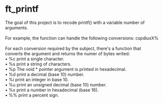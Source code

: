 # ft_printf
The goal of this project is to recode printf() with a variable number of arguments.<br> <br>
For example, the function can handle the following conversions: cspdiuxX% <br> <br>
For each conversion required by the subject, there's a function that converts the argument and returns the numer of bytes writed: <br>
• %c print a single character.<br>
• %s print a string of characters.<br>
• %p The void * pointer argument is printed in hexadecimal.<br>
• %d print a decimal (base 10) number.<br>
• %i print an integer in base 10.<br>
• %u print an unsigned decimal (base 10) number.<br>
• %x print a number in hexadecimal (base 16).<br>
• %% print a percent sign.<br>
